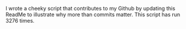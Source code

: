 I wrote a cheeky script that contributes to my Github by updating this ReadMe to illustrate why more than commits matter. This script has run 3276 times.